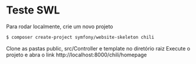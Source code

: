# Teste SWL
Para rodar localmente, crie um novo projeto
```sh
$ composer create-project symfony/website-skeleton chili
```
Clone as pastas public, src/Controller e template no diretório raiz
Execute o projeto e abra o link http://localhost:8000/chili/homepage
